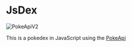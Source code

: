 # JsDex
![PokeApiV2](https://img.shields.io/badge/poke--api-v2-green)

This is a pokedex in JavaScript using the [PokeApi](https://pokeapi.co/)